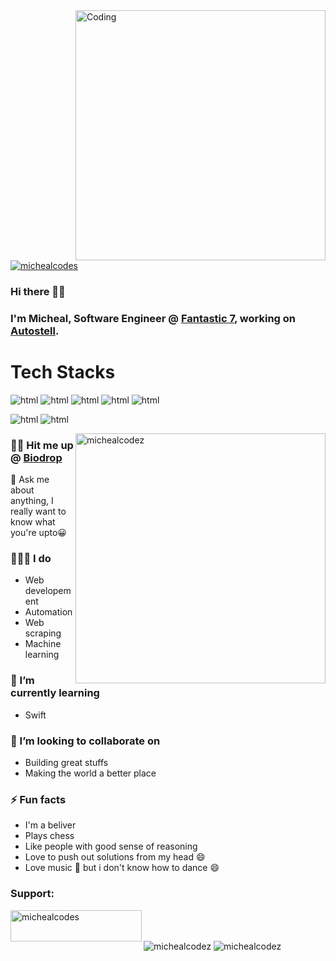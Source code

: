 
<img align="right" alt="Coding" width="400" src="https://cdn.dribbble.com/users/1162077/screenshots/3848914/programmer.gif">

<p align="left"> <a href="https://twitter.com/michealcodes" target="blank"><img src="https://img.shields.io/twitter/follow/michealcodes?logo=twitter&style=for-the-badge" alt="michealcodes" /></a> </p>

### Hi there 👋🏾

### I'm Micheal, Software Engineer @ [Fantastic 7](https://f7team.com), working on [Autostell](https://autostell.com).

# Tech Stacks
<img src="https://img.shields.io/badge/python-3670A0?style=for-the-badge&logo=python&logoColor=ffdd54" alt="html"/><span>  </span><img src="https://img.shields.io/badge/django-%23092E20.svg?style=for-the-badge&logo=django&logoColor=white" alt="html"/><span>  </span><img src="https://img.shields.io/badge/DJANGO-REST-ff1709?style=for-the-badge&logo=django&logoColor=white&color=ff1709&labelColor=gray" alt="html"/><span>  </span><img src="https://img.shields.io/badge/flask-%23000.svg?style=for-the-badge&logo=flask&logoColor=white" alt="html"/><span>  </span> <img src="https://img.shields.io/badge/-selenium-%43B02A?style=for-the-badge&logo=selenium&logoColor=white" alt="html"/>
<span>  </span>

<img src="https://img.shields.io/badge/javascript-%23323330.svg?style=for-the-badge&logo=javascript&logoColor=%23F7DF1E" alt="html"/><span>  </span><img src="https://img.shields.io/badge/react-3670A0?style=for-the-badge&logo=react&logoColor=ffdd54" alt="html"/><span>  </span>

<img align="right" width="400" src="https://github-readme-stats.vercel.app/api/top-langs?username=michealcodez&show_icons=true&locale=en&layout=compact&theme=tokyonight" alt="michealcodez" />

### 🤙🏾 Hit me up @ [Biodrop](https://www.biodrop.io/MichealCodez)

💬 Ask me about anything, I really want to know what you're upto😀


### 👨🏾‍💻 I do

  * Web developement
  * Automation
  * Web scraping 
  * Machine learning 

<!--
**MichealDavid1/MichealDavid1** is a ✨ _special_ ✨ repository because its `README.md` (this file) appears on your GitHub profile.

Here are some ideas to get you started:
--> 
    
  
### 🌱 I’m currently learning
  
  * Swift
    
  
### 👯 I’m looking to collaborate on
  
  * Building great stuffs
  * Making the world a better place
    
  
### ⚡ Fun facts
  
  * I'm a beliver
  * Plays chess
  * Like people with good sense of reasoning
  * Love to push out solutions from my head :smile:
  * Love music :musical_note: but i don't know how to dance :smile:

<h3 align="left">Support:</h3>
<p><a href="https://www.buymeacoffee.com/michealcodes"> <img align="left" src="https://cdn.buymeacoffee.com/buttons/v2/default-yellow.png" height="50" width="210" alt="michealcodes" /></a></p><br><br>
<p></p>
<img align="center" src="https://github-readme-stats.vercel.app/api?username=michealcodez&show_icons=true&locale=en&theme=tokyonight" alt="michealcodez" />

<img align="center" src="https://github-readme-streak-stats.herokuapp.com/?user=michealcodez&&theme=tokyonight" alt="michealcodez" />
